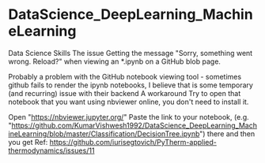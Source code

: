 # DataScience_DeepLearning_MachineLearning
Data Science Skills
The issue
Getting the message "Sorry, something went wrong. Reload?" when viewing an *.ipynb on a GitHub blob page.

Probably a problem with the GitHub notebook viewing tool - sometimes github fails to render the ipynb notebooks, I believe that is some temporary (and recurring) issue with their backend
A workaround
Try to open that notebook that you want using nbviewer online, you don't need to install it.

Open "https://nbviewer.jupyter.org/"
Paste the link to your notebook, (e.g. "https://github.com/KumarVishwesh1992/DataScience_DeepLearning_MachineLearning/blob/master/Classification/DecisionTree.ipynb") there and then you get 
Ref: https://github.com/iurisegtovich/PyTherm-applied-thermodynamics/issues/11
